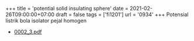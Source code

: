 +++
title = 'potential solid insulating sphere'
date = 2021-02-26T09:00:00+07:00
draft = false
tags = ['fi1201']
url = '0934'
+++
Potensial listrik bola isolator pejal homogen
<!--more-->

+ [0002_3.pdf](https://zenodo.org/doi/10.5281/zenodo.4556187)

